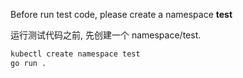 Before run test code, please create a namespace **test**

运行测试代码之前, 先创建一个 namespace/test.

```bash
kubectl create namespace test
go run .
```
